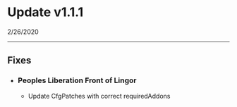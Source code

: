 # Update v1.1.1

2/26/2020

---

## Fixes

+ ### Peoples Liberation Front of Lingor

    + Update CfgPatches with correct requiredAddons
